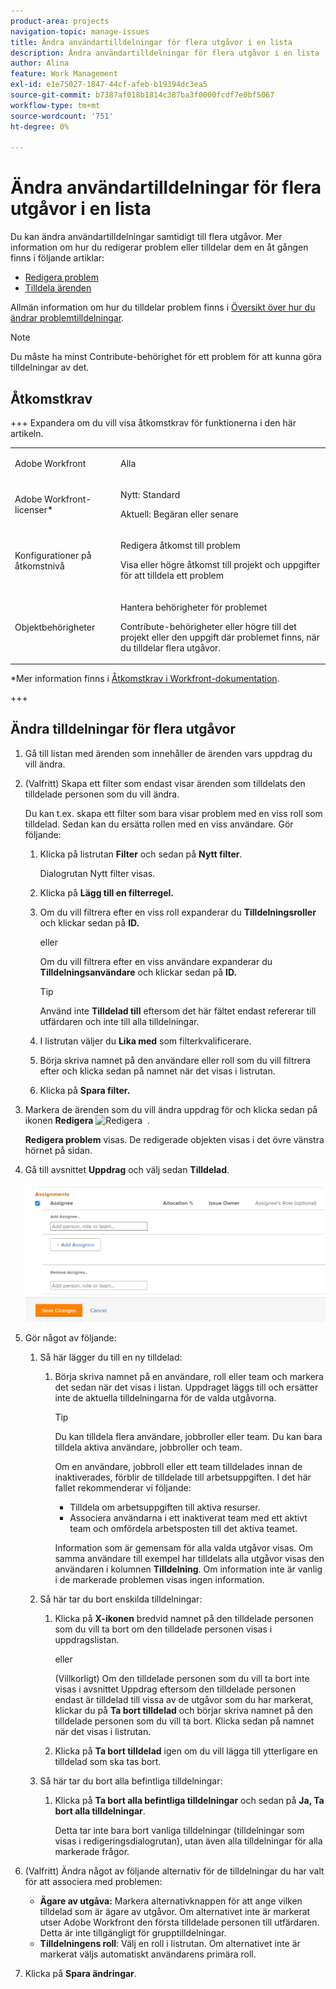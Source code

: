 ```yaml
---
product-area: projects
navigation-topic: manage-issues
title: Ändra användartilldelningar för flera utgåvor i en lista
description: Ändra användartilldelningar för flera utgåvor i en lista
author: Alina
feature: Work Management
exl-id: e1e75027-1847-44cf-afeb-b19394dc3ea5
source-git-commit: b7387af018b1814c387ba3f0000fcdf7e0bf5067
workflow-type: tm+mt
source-wordcount: '751'
ht-degree: 0%

---
```


# Ändra användartilldelningar för flera utgåvor i en lista

<!--Audited: 07/2024-->
<!--
<p data-mc-conditions="QuicksilverOrClassic.Draft mode">(NOTE: similar article exists for tasks)</p>
-->

Du kan ändra användartilldelningar samtidigt till flera utgåvor. Mer information om hur du redigerar problem eller tilldelar dem en åt gången finns i följande artiklar:

* [Redigera problem](../../../manage-work/issues/manage-issues/edit-issues.md)
* [Tilldela ärenden](../../../manage-work/issues/manage-issues/assign-issues.md)

Allmän information om hur du tilldelar problem finns i [Översikt över hur du ändrar problemtilldelningar](../../../manage-work/issues/manage-issues/modify-issue-assignments-overview.md).

>[!NOTE]
>
>Du måste ha minst Contribute-behörighet för ett problem för att kunna göra tilldelningar av det.

## Åtkomstkrav

+++ Expandera om du vill visa åtkomstkrav för funktionerna i den här artikeln.

<table style="table-layout:auto"> 
 <col> 
 <col> 
 <tbody> 
  <tr> 
   <td role="rowheader">Adobe Workfront</td> 
   <td> <p>Alla </p> </td> 
  </tr> 
  <tr> 
   <td role="rowheader">Adobe Workfront-licenser*</td> 
   <td> <p>Nytt: Standard </p>
   <p>Aktuell: Begäran eller senare</p> </td> 
  </tr> 
  <tr> 
   <td role="rowheader">Konfigurationer på åtkomstnivå</td> 
   <td> <p>Redigera åtkomst till problem</p> <p>Visa eller högre åtkomst till projekt och uppgifter för att tilldela ett problem</p> </td> 
  </tr> 
  <tr> 
   <td role="rowheader">Objektbehörigheter</td> 
   <td> <p>Hantera behörigheter för problemet</p> <p>Contribute-behörigheter eller högre till det projekt eller den uppgift där problemet finns, när du tilldelar flera utgåvor.</p>  </td> 
  </tr> 
 </tbody> 
</table>

*Mer information finns i [Åtkomstkrav i Workfront-dokumentation](/help/quicksilver/administration-and-setup/add-users/access-levels-and-object-permissions/access-level-requirements-in-documentation.md).

+++

<!--
<div data-mc-conditions="QuicksilverOrClassic.Draft mode">
<h2>When to modify user assignments on issues</h2>
<p>(NOTE:&nbsp;drafted and moved to the overview article: Modify issue assignments overview)</p>
<p>You might want to modify the user assignments for multiple issues for a variety of&nbsp;reasons, including the following:</p>
<ul>
<li>Users join or leave&nbsp;your team</li>
<li>A user takes a vacation that extends beyond the issue&nbsp;due dates</li>
<li>A specific role or user is set as the assignee for multiple issues and you want to quickly modify all items to be assigned to a different user or role</li>
</ul>
</div>
-->

## Ändra tilldelningar för flera utgåvor

1. Gå till listan med ärenden som innehåller de ärenden vars uppdrag du vill ändra.
1. (Valfritt) Skapa ett filter som endast visar ärenden som tilldelats den tilldelade personen som du vill ändra.

   Du kan t.ex. skapa ett filter som bara visar problem med en viss roll som tilldelad. Sedan kan du ersätta rollen med en viss användare. Gör följande:

   1. Klicka på listrutan **Filter** och sedan på **Nytt filter**.

      Dialogrutan Nytt filter visas.

   1. Klicka på **Lägg till en filterregel.**
   1. Om du vill filtrera efter en viss roll expanderar du **Tilldelningsroller** och klickar sedan på **ID.**

      eller

      Om du vill filtrera efter en viss användare expanderar du **Tilldelningsanvändare** och klickar sedan på **ID.**

      >[!TIP]
      >
      >Använd inte **Tilldelad till** eftersom det här fältet endast refererar till utfärdaren och inte till alla tilldelningar.

   1. I listrutan väljer du **Lika med** som filterkvalificerare.
   1. Börja skriva namnet på den användare eller roll som du vill filtrera efter och klicka sedan på namnet när det visas i listrutan.
   1. Klicka på **Spara filter.**

1. Markera de ärenden som du vill ändra uppdrag för och klicka sedan på ikonen **Redigera** ![Redigera &#x200B;](assets/qs-edit-icon.png) .

   **Redigera problem** visas. De redigerade objekten visas i det övre vänstra hörnet på sidan.

1. Gå till avsnittet **Uppdrag** och välj sedan **Tilldelad**.

   ![Uppdragsområde](assets/classic-assignmens-area-on-edit-box-350x119.png)

1. Gör något av följande:

   1. Så här lägger du till en ny tilldelad:

      1. Börja skriva namnet på en användare, roll eller team och markera det sedan när det visas i listan. Uppdraget läggs till och ersätter inte de aktuella tilldelningarna för de valda utgåvorna.

         >[!TIP]
         >
         >Du kan tilldela flera användare, jobbroller eller team. Du kan bara tilldela aktiva användare, jobbroller och team.
         >
         >Om en användare, jobbroll eller ett team tilldelades innan de inaktiverades, förblir de tilldelade till arbetsuppgiften. I det här fallet rekommenderar vi följande:
         >
         >* Tilldela om arbetsuppgiften till aktiva resurser.
         >* Associera användarna i ett inaktiverat team med ett aktivt team och omfördela arbetsposten till det aktiva teamet.

         Information som är gemensam för alla valda utgåvor visas. Om samma användare till exempel har tilldelats alla utgåvor visas den användaren i kolumnen **Tilldelning**. Om information inte är vanlig i de markerade problemen visas ingen information.

   1. Så här tar du bort enskilda tilldelningar:

      1. Klicka på **X-ikonen** bredvid namnet på den tilldelade personen som du vill ta bort om den tilldelade personen visas i uppdragslistan.

         eller

         (Villkorligt) Om den tilldelade personen som du vill ta bort inte visas i avsnittet Uppdrag eftersom den tilldelade personen endast är tilldelad till vissa av de utgåvor som du har markerat, klickar du på **Ta bort tilldelad** och börjar skriva namnet på den tilldelade personen som du vill ta bort. Klicka sedan på namnet när det visas i listrutan.

      1. Klicka på **Ta bort tilldelad** igen om du vill lägga till ytterligare en tilldelad som ska tas bort.

   1. Så här tar du bort alla befintliga tilldelningar:

      1. Klicka på **Ta bort alla befintliga tilldelningar** och sedan på **Ja, Ta bort alla tilldelningar**.

         Detta tar inte bara bort vanliga tilldelningar (tilldelningar som visas i redigeringsdialogrutan), utan även alla tilldelningar för alla markerade frågor.

1. (Valfritt) Ändra något av följande alternativ för de tilldelningar du har valt för att associera med problemen:

   * **Ägare av utgåva:** Markera alternativknappen för att ange vilken tilldelad som är ägare av utgåvor. Om alternativet inte är markerat utser Adobe Workfront den första tilldelade personen till utfärdaren. Detta är inte tillgängligt för grupptilldelningar.
   * **Tilldelningens roll**: Välj en roll i listrutan. Om alternativet inte är markerat väljs automatiskt användarens primära roll.

1. Klicka på **Spara ändringar**.
